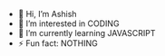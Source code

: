 - 👋 Hi, I’m Ashish 
- 👀 I’m interested in CODING 
- 🌱 I’m currently learning JAVASCRIPT 
- ⚡ Fun fact: NOTHING 

<!---
myselfcodr/myselfcodr is a ✨ special ✨ repository because its `README.md` (this file) appears on your GitHub profile.
You can click the Preview link to take a look at your changes.
--->
